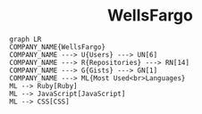 <h1 align="center">WellsFargo</h1>

```mermaid
graph LR
COMPANY_NAME{WellsFargo}
COMPANY_NAME ---> U{Users} ---> UN[6]
COMPANY_NAME ---> R{Repositories} ---> RN[14]
COMPANY_NAME ---> G{Gists} ---> GN[1]
COMPANY_NAME ---> ML{Most Used<br>Languages}
ML --> Ruby[Ruby]
ML --> JavaScript[JavaScript]
ML --> CSS[CSS]
```
